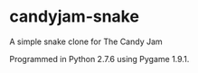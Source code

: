 candyjam-snake
==============

A simple snake clone for The Candy Jam

Programmed in Python 2.7.6 using Pygame 1.9.1.

